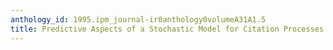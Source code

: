 ```yaml
---
anthology_id: 1995.ipm_journal-ir0anthology0volumeA31A1.5
title: Predictive Aspects of a Stochastic Model for Citation Processes
---
```

